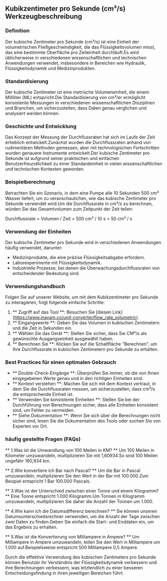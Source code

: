 ## Kubikzentimeter pro Sekunde (cm³/s) Werkzeugbeschreibung

### Definition
Der kubische Zentimeter pro Sekunde (cm³/s) ist eine Einheit der volumetrischen Fließgeschwindigkeit, die das Flüssigkeitsvolumen misst, das eine bestimmte Oberfläche pro Zeiteinheit durchläuft.Es wird üblicherweise in verschiedenen wissenschaftlichen und technischen Anwendungen verwendet, insbesondere in Bereichen wie Hydraulik, Flüssigkeitsdynamik und Medizinprodukten.

### Standardisierung
Der kubische Zentimeter ist eine metrische Volumeneinheit, die einem Milliliter (ML) entspricht.Die Standardisierung von cm³/er ermöglicht konsistente Messungen in verschiedenen wissenschaftlichen Disziplinen und Branchen, um sicherzustellen, dass Daten genau verglichen und analysiert werden können.

### Geschichte und Entwicklung
Das Konzept der Messung der Durchflussraten hat sich im Laufe der Zeit erheblich entwickelt.Zunächst wurden die Durchflussraten anhand von rudimentären Methoden gemessen, aber mit technologischen Fortschritten wurden genauere Instrumente entwickelt.Der kubische Zentimeter pro Sekunde ist aufgrund seiner praktischen und einfachen Benutzerfreundlichkeit zu einer Standardeinheit in vielen wissenschaftlichen und technischen Kontexten geworden.

### Beispielberechnung
Betrachten Sie ein Szenario, in dem eine Pumpe alle 10 Sekunden 500 cm³ Wasser liefert, um zu veranschaulichen, wie das kubische Zentimeter pro Sekunde verwendet wird.Um die Durchflussrate in cm³/s zu berechnen, würden Sie das Gesamtvolumen zum Zeitpunkt der Zeit teilen:

Durchflussrate = Volumen / Zeit = 500 cm³ / 10 s = 50 cm³ / s

### Verwendung der Einheiten
Der kubische Zentimeter pro Sekunde wird in verschiedenen Anwendungen häufig verwendet, darunter:
- Medizinprodukte, die eine präzise Flüssigkeitsabgabe erfordern.
- Laborexperimente mit Flüssigkeitsdynamik.
- Industrielle Prozesse, bei denen die Überwachungsdurchflussraten von entscheidender Bedeutung sind.

### Verwendungshandbuch
Folgen Sie auf unserer Website, um mit dem Kubikzentimeter pro Sekunde zu interagieren, folgt folgende einfache Schritte:
1. ** Zugriff auf das Tool **: Besuchen Sie [diesen Link] (https://www.inayam.co/unit-converter/flow_rate_volumetric).
2. ** Eingangswerte **: Geben Sie das Volumen in kubischen Zentimetern und die Zeit in Sekunden ein.
3. ** Wählen Sie das Gerät **: Stellen Sie sicher, dass Sie CM³/s als gewünschte Ausgangseinheit ausgewählt haben.
4. ** Berechnen Sie **: Klicken Sie auf die Schaltfläche "Berechnen", um Ihre Durchflussrate in kubischen Zentimetern pro Sekunde zu erhalten.

### Best Practices für einen optimalen Gebrauch
- ** Double-Check-Eingänge **: Überprüfen Sie immer, ob die von Ihnen eingegebenen Werte genau und in den richtigen Einheiten sind.
- ** Kontext verstehen **: Machen Sie sich mit dem Kontext vertraut, in dem Sie die Durchflussraten messen, um sicherzustellen, dass cm³/s die entsprechende Einheit ist.
- ** Verwenden Sie konsistente Einheiten **: Stellen Sie bei der Durchführung von Berechnungen sicher, dass alle Einheiten konsistent sind, um Fehler zu vermeiden.
- ** Siehe Dokumentation **: Wenn Sie sich über die Berechnungen nicht sicher sind, lesen Sie die Dokumentation des Tools oder suchen Sie von Experten vor Ort.

### häufig gestellte Fragen (FAQs)

** 1.Was ist die Umwandlung von 100 Meilen in KM? **
Um 100 Meilen in Kilometer umzuwandeln, multiplizieren Sie mit 1,60934.So sind 100 Meilen ungefähr 160,934 km.

** 2.Wie konvertiere ich Bar nach Pascal? **
Um die Bar in Pascal umzuwandeln, multiplizieren Sie den Wert in der Bar mit 100.000.Zum Beispiel entspricht 1 Bar 100.000 Pascals.

** 3.Was ist der Unterschied zwischen einer Tonne und einem Kilogramm? **
Eine Tonne entspricht 1.000 Kilogramm.Um Tonnen in Kilogramm umzuwandeln, multiplizieren Sie daher die Anzahl der Tonnen um 1.000.

** 4.Wie kann ich die Datumsdifferenz berechnen? **
Sie können unseren Datumsunterschiedsrechner verwenden, um die Anzahl der Tage zwischen zwei Daten zu finden.Geben Sie einfach die Start- und Enddaten ein, um das Ergebnis zu erhalten.

** 5.Was ist die Konvertierung von Milliampere in Ampere? **
Um Milliampere in Ampere umzuwandeln, teilen Sie den Wert in Milliampere um 1.000 auf.Beispielsweise entspricht 500 Milliampere 0,5 Ampere.

Durch die effektive Verwendung des kubischen Zentimeters pro Sekunde können Benutzer ihr Verständnis der Flüssigkeitsdynamik verbessern und ihre Berechnungen verbessern, was letztendlich zu einer besseren Entscheidungsfindung in ihren jeweiligen Bereichen führt.